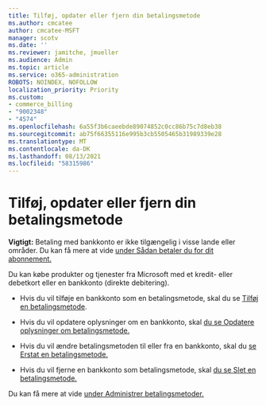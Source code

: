```yaml
---
title: Tilføj, opdater eller fjern din betalingsmetode
ms.author: cmcatee
author: cmcatee-MSFT
manager: scotv
ms.date: ''
ms.reviewer: jamitche, jmueller
ms.audience: Admin
ms.topic: article
ms.service: o365-administration
ROBOTS: NOINDEX, NOFOLLOW
localization_priority: Priority
ms.custom:
- commerce_billing
- "9002348"
- "4574"
ms.openlocfilehash: 6a55f3b6caeebde89074852c0cc86b75c7d8eb38
ms.sourcegitcommit: ab75f66355116e995b3cb5505465b31989339e28
ms.translationtype: MT
ms.contentlocale: da-DK
ms.lasthandoff: 08/13/2021
ms.locfileid: "58315986"
---
```

# <a name="add-update-or-remove-payment-method"></a>Tilføj, opdater eller fjern din betalingsmetode

**Vigtigt:** Betaling med bankkonto er ikke tilgængelig i visse lande eller områder. Du kan få mere at vide [under Sådan betaler du for dit abonnement.](https://docs.microsoft.com/microsoft-365/commerce/billing-and-payments/pay-for-your-subscription) 

Du kan købe produkter og tjenester fra Microsoft med et kredit- eller debetkort eller en bankkonto (direkte debitering).

- Hvis du vil tilføje en bankkonto som en betalingsmetode, skal du se [Tilføj en betalingsmetode](https://docs.microsoft.com/microsoft-365/commerce/billing-and-payments/manage-payment-methods#add-a-payment-method).

- Hvis du vil opdatere oplysninger om en bankkonto, skal [du se Opdatere oplysninger om betalingsmetode.](https://docs.microsoft.com/microsoft-365/commerce/billing-and-payments/manage-payment-methods#update-payment-method-details)

- Hvis du vil ændre betalingsmetoden til eller fra en bankkonto, skal du [se Erstat en betalingsmetode.](https://docs.microsoft.com/microsoft-365/commerce/billing-and-payments/manage-payment-methods#replace-a-payment-method)

- Hvis du vil fjerne en bankkonto som betalingsmetode, skal [du se Slet en betalingsmetode.](https://docs.microsoft.com/microsoft-365/commerce/billing-and-payments/manage-payment-methods#delete-a-payment-method)

Du kan få mere at vide [under Administrer betalingsmetoder.](https://docs.microsoft.com/microsoft-365/commerce/billing-and-payments/manage-payment-methods)
